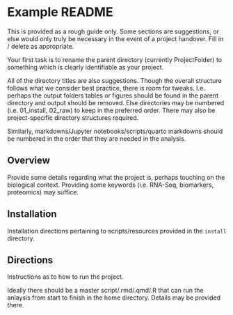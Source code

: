 # Example README


This is provided as a rough guide only. Some sections are suggestions, or else would only truly be necessary in the event of a project handover. Fill in / delete as appropriate.

Your first task is to rename the parent directory (currently ProjectFolder) to something which is clearly identifiable as your project.

All of the directory titles are also suggestions. Though the overall structure follows what we consider best practice, there is room for tweaks. I.e. perhaps the output folders tables or figures should be found in the parent directory and output should be removed. Else directories may be numbered (i.e. 01_install, 02_raw) to keep in the preferred order. There may also be project-specific directory structures required. 

Similarly, markdowns/Jupyter notebooks/scripts/quarto markdowns should be numbered in the order that they are needed in the analysis.

## Overview

Provide some details regarding what the project is, perhaps touching on the biological context. Providing some keywords (i.e. RNA-Seq, biomarkers, proteomics) may suffice.

## Installation

Installation directions pertaining to scripts/resources provided in the `install` directory.

## Directions

Instructions as to how to run the project.

Ideally there should be a master script/.rmd/.qmd/.R that can run the anlaysis from start to finish in the home directory. Details may be provided there.


